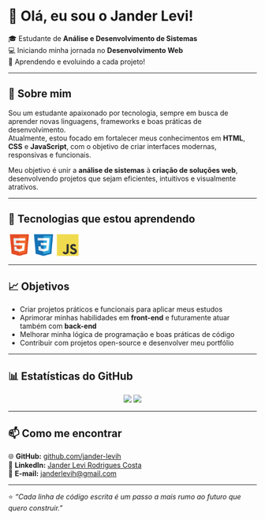 # 👋 Olá, eu sou o Jander Levi!

🎓 Estudante de **Análise e Desenvolvimento de Sistemas**  
💻 Iniciando minha jornada no **Desenvolvimento Web**  
🚀 Aprendendo e evoluindo a cada projeto!

---

## 🧠 Sobre mim

Sou um estudante apaixonado por tecnologia, sempre em busca de aprender novas linguagens, frameworks e boas práticas de desenvolvimento.  
Atualmente, estou focado em fortalecer meus conhecimentos em **HTML**, **CSS** e **JavaScript**, com o objetivo de criar interfaces modernas, responsivas e funcionais.  

Meu objetivo é unir a **análise de sistemas** à **criação de soluções web**, desenvolvendo projetos que sejam eficientes, intuitivos e visualmente atrativos.

---

## 🧩 Tecnologias que estou aprendendo

<p align="left">
  <img src="https://raw.githubusercontent.com/devicons/devicon/master/icons/html5/html5-original.svg" alt="HTML5" width="45" height="45"/>
  <img src="https://raw.githubusercontent.com/devicons/devicon/master/icons/css3/css3-original.svg" alt="CSS3" width="45" height="45"/>
  <img src="https://raw.githubusercontent.com/devicons/devicon/master/icons/javascript/javascript-original.svg" alt="JavaScript" width="45" height="45"/>
</p>

---

## 📈 Objetivos

- Criar projetos práticos e funcionais para aplicar meus estudos  
- Aprimorar minhas habilidades em **front-end** e futuramente atuar também com **back-end**  
- Melhorar minha lógica de programação e boas práticas de código  
- Contribuir com projetos open-source e desenvolver meu portfólio  

---

## 📊 Estatísticas do GitHub

<p align="center">
  <img height="180em" src="https://github-readme-stats.vercel.app/api?username=jander-levih&show_icons=true&theme=tokyonight&include_all_commits=true&count_private=true"/>
  <img height="180em" src="https://github-readme-stats.vercel.app/api/top-langs/?username=jander-levih&layout=compact&langs_count=7&theme=tokyonight"/>
</p>

---

## 📫 Como me encontrar

🌐 **GitHub:** [github.com/jander-levih](https://github.com/jander-levih)  
💼 **LinkedIn:** [Jander Levi Rodrigues Costa](https://www.linkedin.com/in/jander-levi-rodrigues-costa-196402261/)  
📧 **E-mail:** [janderlevih@gmail.com](mailto:janderlevih@gmail.com)

---

⭐ *“Cada linha de código escrita é um passo a mais rumo ao futuro que quero construir.”*
